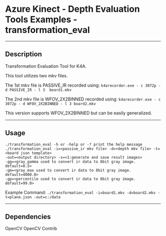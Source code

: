 # Azure Kinect - Depth Evaluation Tools Examples - transformation_eval

---

## Description

   Transformation Evaluation Tool for K4A.

   This tool utilizes two mkv files.

   The 1st mkv file is PASSIVE_IR recorded using: ```k4arecorder.exe - c 3072p - d PASSIVE_IR - l 3  board1.mkv```

   The 2nd mkv file is WFOV_2X2BINNED recorded using: ```k4arecorder.exe - c 3072p - d WFOV_2X2BINNED - l 3 board2.mkv```

   This version supports WFOV_2X2BINNED but can be easily generalized.

---

## Usage

   ```
   ./transformation_eval -h or -help or -? print the help message
   ./transformation_eval -i=<passive_ir mkv file> -d=<depth mkv file> -t=<board json template>
   -out=<output directory> -s=<1:generate and save result images>
   -gg=<gray_gamma used to convert ir data to 8bit gray image. default=0.5>
   -gm=<gray_max used to convert ir data to 8bit gray image. default=4000.0>
   -gp=<percentile used to convert ir data to 8bit gray image. default=99.0>
   ```

   Example Command: ```./transformation_eval -i=board1.mkv -d=board2.mkv -t=plane.json -out=c:/data```

---

## Dependencies 

   OpenCV
   OpenCV Contrib
